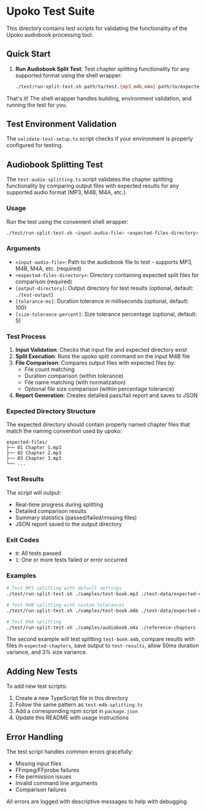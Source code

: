 # Upoko Test Suite

This directory contains test scripts for validating the functionality of the Upoko audiobook processing tool.

## Quick Start

1. **Run Audiobook Split Test**: Test chapter splitting functionality for any supported format using the shell wrapper:
   ```bash
   ./test/run-split-test.sh path/to/test.{mp3,m4b,m4a} path/to/expected/files
   ```

That's it! The shell wrapper handles building, environment validation, and running the test for you.

## Test Environment Validation

The `validate-test-setup.ts` script checks if your environment is properly configured for testing.

## Audiobook Splitting Test

The `test-audio-splitting.ts` script validates the chapter splitting functionality by comparing output files with expected results for any supported audio format (MP3, M4B, M4A, etc.).

### Usage

Run the test using the convenient shell wrapper:
```bash
./test/run-split-test.sh <input-audio-file> <expected-files-directory> [output-directory] [tolerance-ms] [size-tolerance-percent]
```

### Arguments

- `<input-audio-file>`: Path to the audiobook file to test - supports MP3, M4B, M4A, etc. (required)
- `<expected-files-directory>`: Directory containing expected split files for comparison (required)
- `[output-directory]`: Output directory for test results (optional, default: `./test-output`)
- `[tolerance-ms]`: Duration tolerance in milliseconds (optional, default: 100)
- `[size-tolerance-percent]`: Size tolerance percentage (optional, default: 5)

### Test Process

1. **Input Validation**: Checks that input file and expected directory exist
2. **Split Execution**: Runs the upoko split command on the input M4B file
3. **File Comparison**: Compares output files with expected files by:
   - File count matching
   - Duration comparison (within tolerance)
   - File name matching (with normalization)
   - Optional file size comparison (within percentage tolerance)
4. **Report Generation**: Creates detailed pass/fail report and saves to JSON

### Expected Directory Structure

The expected directory should contain properly named chapter files that match the naming convention used by upoko:

```
expected-files/
├── 01 Chapter 1.mp3
├── 02 Chapter 2.mp3
├── 03 Chapter 3.mp3
└── ...
```

### Test Results

The script will output:
- Real-time progress during splitting
- Detailed comparison results
- Summary statistics (passed/failed/missing files)
- JSON report saved to the output directory

### Exit Codes

- `0`: All tests passed
- `1`: One or more tests failed or error occurred

### Examples

```bash
# Test MP3 splitting with default settings
./test/run-split-test.sh ./samples/test-book.mp3 ./test-data/expected-chapters

# Test M4B splitting with custom tolerances
./test/run-split-test.sh ./samples/test-book.m4b ./test-data/expected-chapters ./test-results 50 3

# Test M4A splitting
./test/run-split-test.sh ./samples/audiobook.m4a ./reference-chapters
```

The second example will test splitting `test-book.m4b`, compare results with files in `expected-chapters`, save output to `test-results`, allow 50ms duration variance, and 3% size variance.

## Adding New Tests

To add new test scripts:

1. Create a new TypeScript file in this directory
2. Follow the same pattern as `test-m4b-splitting.ts`
3. Add a corresponding npm script in `package.json`
4. Update this README with usage instructions

## Error Handling

The test script handles common errors gracefully:
- Missing input files
- FFmpeg/FFprobe failures
- File permission issues
- Invalid command line arguments
- Comparison failures

All errors are logged with descriptive messages to help with debugging.